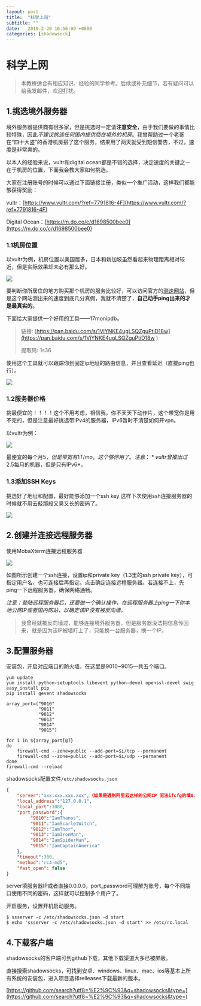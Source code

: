 ```yaml
---
layout: post
title:  "科学上网"
subtitle: ""
date:   2019-2-20 16:56:09 +0800
categories: [shadowsock]
---
```


# 科学上网

> 本教程适合有相应知识、经验的同学参考。后续或补充细节，若有疑问可以给我发邮件，欢迎打扰。

## 1.挑选境外服务器

境外服务器提供商有很多家，但是挑选时一定请**注意安全**，由于我们要做的事情比较特殊，因此*不建议挑选任何国内提供商在境外的机房*。我曾帮助过一个老哥在“四十大盗”的香港机房搭了这个服务，结果用了两天就受到短信警告，不过，速度是非常爽的。

以本人的经验来说，vultr和digital ocean都是不错的选择，决定速度的关键之一在于机房的位置，下面我会教大家如何挑选。

大家在注册账号的时候可以通过下面链接注册，类似一个推广活动，这样我们都能够获得奖励：

vultr：[https://www.vultr.com/?ref=7791816-4F](https://www.vultr.com/?ref=7791816-4F)

Digital Ocean：[https://m.do.co/c/d1698500bee0](https://m.do.co/c/d1698500bee0)

### 1.1机房位置

以vultr为例，机房位置以美国居多，日本和新加坡虽然看起来物理距离相对较近，但是实际效果却未必有那么好。

<img class="col-lg-12 col-md-12 mx-auto" src="\pictures\vultr_serverlocation.png"/>

要判断你所居住的地方购买那个机房的服务比较好，可以访问官方的[测速网站](https://www.vultrvps.com/test-server)，但是这个网站测出来的速度到底几分真假，我就不清楚了，**自己动手ping出来的才是最真实的**。

下面给大家提供一个好用的工具——17monipdb。

> 链接: [https://pan.baidu.com/s/1ViYNKE4ugLSQZguPtiD18w](https://pan.baidu.com/s/1ViYNKE4ugLSQZguPtiD18w ) 
>
> 提取码: 1s36 

使用这个工具就可以跟踪你到固定ip地址的路由信息，并且查看延迟（直接ping也行）。

<img class="col-lg-12 col-md-12 mx-auto" src="\pictures\17inodb_trac.png"/>

### 1.2服务器价格

挑最便宜的！！！！这个不用考虑，相信我，你不天天下动作片，这个带宽你是用不完的，但是注意最好挑选带IPv4的服务器，IPv6暂时不清楚如何开vpn。

以vultr为例：

<img class="col-lg-12 col-md-12 mx-auto" src="\pictures\vultr_create.png"/>

最便宜的每个月$5，但是带宽有1T/mo，这个够你用了。注意：*vultr曾推出过$2.5每月的机器，但是只有IPv6*。

### 1.3添加SSH Keys

挑选好了地址和配置，最好能够添加一个ssh key 这样下次使用ssh连接服务器的时候就不用去敲那段又臭又长的密码了。

<img class="col-lg-12 col-md-12 mx-auto" src="\pictures\vultr_sshkey.png"/>

## 2.创建并连接远程服务器

使用MobaXterm连接远程服务器

<img class="col-lg-12 col-md-12 mx-auto" src="\pictures\mobaXterm_ssh.png"/>

如图所示创建一个ssh连接，设置ip和private key（1.3里的ssh private key），可指定用户名，也可连接后再指定。点击确定连接远程服务器。若连接不上，先ping一下远程服务器，确保网络通畅。

*注意：登陆远程服务器后，还要做一个确认操作，在远程服务器上ping一下你本地公网IP或者国内网站，以确定该IP没有被反向墙。*

> 我曾经就被反向墙过，能够连接境外服务器，但是服务器没法把信息传回来，就是因为该IP被墙盯上了，只能换一台服务器，换一个IP。

## 3.配置服务器

安装包，开启对应端口的防火墙，在这里是9010~9015一共五个端口。

``` shell
yum update
yum install python-setuptools libevent python-devel openssl-devel swig
easy_install pip 
pip install gevent shadowsocks

array_port=("9010" 
            "9011"
            "9012"
            "9013"
            "9014"
            "9015")

for i in ${array_port[@]}
do
    firewall-cmd --zone=public --add-port=$i/tcp --permanent
    firewall-cmd --zone=public --add-port=$i/udp --permanent
done
firewall-cmd --reload
```

shadowsocks配置文件`/etc/shadowsocks.json`

```json
{
    "server":"xxx.xxx.xxx.xxx",（如果是遇到阿里云这样的公网IP 无法ifcfg的填0.0.0.0）
    "local_address":"127.0.0.1",
    "local_port":1080,
    "port_password":{
         "9010":"IamThanos",
         "9011":"IamScarletWitch",
         "9012":"IamThor",
         "9013":"IamIronMan",
         "9014":"IamSpiderMan",
         "9015":"IamCaptainAmerica"
    },
    "timeout":300,
    "method":"rc4-md5",
    "fast_open": false
}
```

server填服务器IP或者直接0.0.0.0，port_password可理解为账号，每个不同端口使用不同的密码，这样就可以控制多个用户了。

开启服务，设置开机启动服务。

```shell
$ ssserver -c /etc/shadowsocks.json -d start
$ echo 'ssserver -c /etc/shadowsocks.json -d start' >> /etc/rc.local
```

## 4.下载客户端

shadowsocks的客户端可到github下载，其他下载渠道大多已被屏蔽。

直接搜索shadowsocks，可找到安卓、windows、linux、mac、ios等基本上所有系统的安装包，进入项目选择relleases下载最新的版本。

[https://github.com/search?utf8=%E2%9C%93&q=shadowsocks&type=](https://github.com/search?utf8=%E2%9C%93&q=shadowsocks&type=)